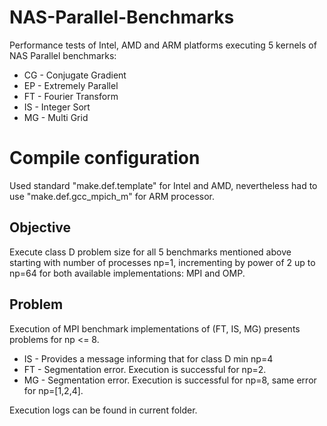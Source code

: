 # NAS-Parallel-Benchmarks
Performance tests of Intel, AMD and ARM platforms executing 5 kernels of NAS Parallel benchmarks: 
 * CG - Conjugate Gradient
 * EP - Extremely Parallel
 * FT - Fourier Transform
 * IS - Integer Sort
 * MG - Multi Grid


# Compile configuration  
Used standard "make.def.template" for Intel and AMD, nevertheless had to use "make.def.gcc_mpich_m" for ARM processor.  


## Objective
Execute class D problem size for all 5 benchmarks mentioned above starting with number of processes np=1, incrementing by power of 2 up to np=64 for both available implementations: MPI and OMP.


## Problem
Execution of MPI benchmark implementations of (FT, IS, MG) presents problems for np <= 8.  
  * IS - Provides a message informing that for class D min np=4
  * FT - Segmentation error. Execution is successful for np=2.
  * MG - Segmentation error. Execution is successful for np=8, same error for np=[1,2,4].  

Execution logs can be found in current folder.
